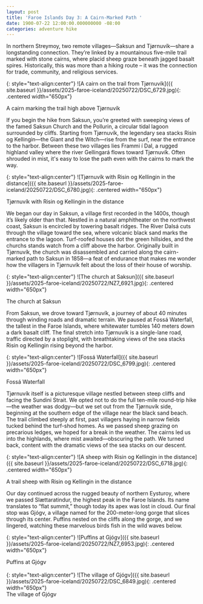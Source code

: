 ```yaml
---
layout: post
title: 'Faroe Islands Day 3: A Cairn-Marked Path '
date: 1900-07-22 12:00:00.000000000 -08:00
categories: adventure hike
---
```

<link rel="stylesheet" href="{{ site.baseurl }}/post-styles.css">

In northern Streymoy, two remote villages—Saksun and Tjørnuvík—share a longstanding connection. They’re linked by a mountainous five-mile trail marked with stone cairns, where placid sheep graze beneath jagged basalt spires. Historically, this was more than a hiking route – it was the connection for trade, community, and religious services. 

{: style="text-align:center"}
![A cairn on the trail from Tjørnuvík]({{ site.baseurl }}/assets/2025-faroe-iceland/20250722/DSC_6729.jpg){: .centered width="650px"}
<div class="descriptioninline">A cairn marking the trail high above Tjørnuvík</div>

If you begin the hike from Saksun, you’re greeted with sweeping views of the famed Saksun Church and the Pollurin, a circular tidal lagoon surrounded by cliffs. Starting from Tjørnuvík, the legendary sea stacks Risin og Kellingin—the Giant and the Witch—rise from the surf, near the entrance to the harbor. Between these two villages lies Frammi í Dal, a rugged highland valley where the river Gellingará flows toward Tjørnuvík. Often shrouded in mist, it's easy to lose the path even with the cairns to mark the way.

{: style="text-align:center"}
![Tjørnuvík with Risin og Kellingin in the distance]({{ site.baseurl }}/assets/2025-faroe-iceland/20250722/DSC_6780.jpg){: .centered width="650px"}
<div class="descriptioninline">Tjørnuvík with Risin og Kellingin in the distance</div>

We began our day in Saksun, a village first recorded in the 1400s, though it’s likely older than that. Nestled in a natural amphitheater on the northwest coast, Saksun is encircled by towering basalt ridges. The River Dalsá cuts through the village toward the sea, where volcanic black sand marks the entrance to the lagoon. Turf-roofed houses dot the green hillsides, and the churchs stands watch from a cliff above the harbor. Originally built in Tjørnuvík, the church was disassembled and carried along the cairn-marked path to Saksun in 1858—a feat of endurance that makes me wonder how the villagers in Tjørnuvík felt about the loss of their house of worship.

{: style="text-align:center"}
![The church at Saksun]({{ site.baseurl }}/assets/2025-faroe-iceland/20250722/NZ7_6921.jpg){: .centered width="650px"}
<div class="descriptioninline">The church at Saksun</div>

From Saksun, we drove toward Tjørnuvík, a journey of about 40 minutes through winding roads and dramatic terrain. We paused at Fossá Waterfall, the tallest in the Faroe Islands, where whitewater tumbles 140 meters down a dark basalt cliff. The final stretch into Tjørnuvík is a single-lane road, traffic directed by a stoplight, with breathtaking views of the sea stacks Risin og Kellingin rising beyond the harbor. 

{: style="text-align:center"}
![Fossá Waterfall]({{ site.baseurl }}/assets/2025-faroe-iceland/20250722/DSC_6799.jpg){: .centered width="650px"}
<div class="descriptioninline">Fossá Waterfall</div>

Tjørnuvík itself is a picturesque village nestled between steep cliffs and facing the Sundini Strait. We opted not to do the full ten-mile round-trip hike—the weather was dodgy—but we set out from the Tjørnuvík side, beginning at the southern edge of the village near the black sand beach. The trail climbed steeply at first, past villagers haying in narrow fields tucked behind the turf-shod homes. As we passed sheep grazing on precarious ledges, we hoped for a break in the weather. The cairns led us into the highlands, where mist awaited—obscuring the path. We turned back, content with the dramatic views of the sea stacks on our descent. 

{: style="text-align:center"}
![A sheep with Risin og Kellingin in the distance]({{ site.baseurl }}/assets/2025-faroe-iceland/20250722/DSC_6718.jpg){: .centered width="650px"}
<div class="descriptioninline">A trail sheep with Risin og Kellingin in the distance</div>

Our day continued across the rugged beauty of northern Eysturoy, where we passed Slættaratindur, the highest peak in the Faroe Islands. Its name translates to “flat summit,” though today its apex was lost in cloud. Our final stop was Gjógv, a village named for the 200-meter-long gorge that slices through its center. Puffins nested on the cliffs along the gorge, and we lingered, watching these marvelous birds fish in the wild waves below.

{: style="text-align:center"}
![Puffins at Gjógv]({{ site.baseurl }}/assets/2025-faroe-iceland/20250722/NZ7_6953.jpg){: .centered width="650px"}
<div class="descriptioninline">Puffins at Gjógv</div>
<br>
{: style="text-align:center"}
![The village of Gjógv]({{ site.baseurl }}/assets/2025-faroe-iceland/20250722/DSC_6849.jpg){: .centered width="650px"}
<div class="descriptioninline">The village of Gjógv</div>
